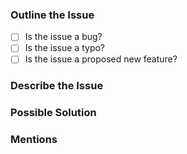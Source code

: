 <!-- Thank you for taking the time to help us improve -->
<!-- Provide a general summary of the issue in the Title above -->
<!-- Below is a list of items we ask you include with your issue -->

### Outline the Issue
<!-- Please select all that apply, by placing an 'x' in the appropriate box -->
- [ ] Is the issue a bug?
- [ ] Is the issue a typo?
- [ ] Is the issue a proposed new feature?

### Describe the Issue
<!-- If describing a bug, please outline what is currently happening -->
<!-- With bugs, please also list what browser/device you were utilizing -->
<!-- If pointing out a typo, please identify the file name and line number -->
<!-- If suggesting a new feature, please explain why this feature should be implemented -->


### Possible Solution
<!-- This section is not required, but suggested -->
<!-- Give us your thoughts on the issue, and how we can resolve it -->


### Mentions
<!-- Do you have someone specific in mind to review the issue, list them below -->
<!-- Example - "@mstub can you take a look at this?" -->